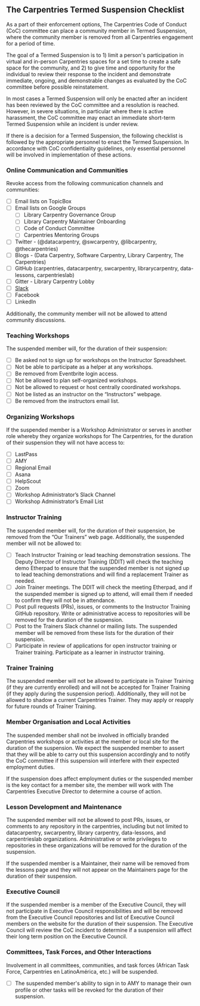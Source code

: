 ## The Carpentries Termed Suspension Checklist

As a part of their enforcement options, The Carpentries Code of Conduct (CoC) committee can place a community member in Termed Suspension, where the community member is removed from all Carpentries engagement for a period of time.

The goal of a Termed Suspension is to 1) limit a person's participation in virtual and in-person Carpentries spaces for a set time to create a safe space for the community, and 2) to give time and opportunity for the individual to review their response to the incident and demonstrate immediate, ongoing, and demonstrable changes as evaluated by the CoC committee before possible reinstatement.

In most cases a Termed Suspension will only be enacted after an incident has been reviewed by the CoC committee and a resolution is reached. However, in severe situations, in particular where there is active harassment, the CoC committee may enact an immediate short-term Termed Suspension while an incident is under review.

If there is a decision for a Termed Suspension, the following checklist is followed by the appropriate personnel to enact the Termed Suspension. In accordance with CoC confidentiality guidelines, only essential personnel will be involved in implementation of these actions.

### Online Communication and Communities
Revoke access from the following communication channels and communities: 
- [ ] Email lists on TopicBox 
- [ ] Email lists on Google Groups
  - [ ] Library Carpentry Governance Group
  - [ ] Library Carpentry Maintainer Onboarding
  - [ ] Code of Conduct Committee
  - [ ] Carpentries Mentoring Groups 
- [ ] Twitter - (@datacarpentry, @swcarpentry, @libcarpentry, @thecarpentries)
- [ ] Blogs - (Data Carpentry, Software Carpentry, Library Carpentry, The Carpentries)
- [ ] GitHub (carpentries, datacarpentry, swcarpentry, librarycarpentry, data-lessons, carpentrieslab)
- [ ] Gitter - Library Carpentry Lobby
- [ ] [Slack](https://swcarpentry.slack.com/messages)  
- [ ] Facebook 
- [ ] LinkedIn 

Additionally, the community member will not be allowed to attend community discussions.

### Teaching Workshops
The suspended member will, for the duration of their suspension:
- [ ] Be asked not to sign up for workshops on the Instructor Spreadsheet.
- [ ] Not be able to participate as a helper at any workshops.
- [ ] Be removed from Eventbrite login access.
- [ ] Not be allowed to plan self-organized workshops.
- [ ] Not be allowed to request or host centrally coordinated workshops.
- [ ] Not be listed as an instructor on the “Instructors” webpage.
- [ ] Be removed from the instructors email list.

### Organizing Workshops 
If the suspended member is a Workshop Administrator or serves in another role whereby they organize workshops for The Carpentries, for the duration of their suspension they will not have access to:
- [ ] LastPass
- [ ] AMY
- [ ] Regional Email
- [ ] Asana
- [ ] HelpScout
- [ ] Zoom
- [ ] Workshop Administrator’s Slack Channel
- [ ] Workshop Administrator’s Email List

### Instructor Training
The suspended member will, for the duration of their suspension, be removed from the “Our Trainers” web page. Additionally, the suspended member will not be allowed to: 
- [ ] Teach Instructor Training or lead teaching demonstration sessions. The Deputy Director of Instructor Training (DDIT) will check the teaching demo Etherpad to ensure that the suspended member is not signed up to lead teaching demonstrations and will find a replacement Trainer as needed. 
- [ ] Join Trainer meetings. The DDIT will check the meeting Etherpad, and if the suspended member is signed up to attend, will email them if needed to confirm they will not be in attendance. 
- [ ] Post pull requests (PRs), issues, or comments to the Instructor Training GitHub repository. Write or administrative access to repositories will be removed for the duration of the suspension. 
- [ ] Post to the Trainers Slack channel or mailing lists. The suspended member will be removed from these lists for the duration of their suspension. 
- [ ] Participate in review of applications for open instructor training or Trainer training. 
Participate as a learner in instructor training.

### Trainer Training
The suspended member will not be allowed to participate in Trainer Training (if they are currently enrolled) and will not be accepted for Trainer Training (if they apply during the suspension period). Additionally, they will not be allowed to shadow a current Carpentries Trainer. They may apply or reapply for future rounds of Trainer Training. 

### Member Organisation and Local Activities
The suspended member shall not be involved in officially branded Carpentries workshops or activities at the member or local site for the duration of the suspension. We expect the suspended member to assert that they will be able to carry out this suspension accordingly and to notify the CoC committee if this suspension will interfere with their expected employment duties. 

If the suspension does affect employment duties or the suspended member is the key contact for a member site, the member will work with The Carpentries Executive Director to determine a course of action.

### Lesson Development and Maintenance
The suspended member will not be allowed to post PRs, issues, or comments to any repository in the carpentries, including but not limited to datacarpentry, swcarpentry, library carpentry, data-lessons, and carpentrieslab organizations. Administrative or write privileges to repositories in these organizations will be removed for the duration of the suspension.

If the suspended member is a Maintainer, their name will be removed from the lessons page and they will not appear on the Maintainers page for the duration of their suspension. 

### Executive Council
If the suspended member is a member of the Executive Council, they will not participate in Executive Council responsibilities and will be removed from the Executive Council repositories and list of Executive Council members on the website for the duration of their suspension. The Executive Council will review the CoC incident to determine if a suspension will affect their long term position on the Executive Council.

### Committees, Task Forces, and Other Interactions
Involvement in all committees, communities, and task forces (African Task Force, Carpentries en LatinoAmérica, etc.) will be suspended. 

- [ ] The suspended member's ability to sign in to AMY to manage their own profile or other tasks will be revoked for the duration of their suspension.
